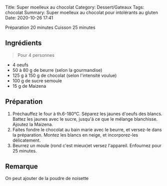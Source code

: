 Title: Super moelleux au chocolat
Category: Dessert/Gateaux
Tags: chocolat
Summary: Super moelleux au chocolat pour intolérants au gluten
Date:  2020-10-26 17:41

Préparation 20 minutes
Cuisson 25 minutes

## Ingrédients
> Pour 4 personnes
- 4 oeufs 
- 50 à 80 g de beurre (selon la gourmandise)
- 125 g à 150 g de chocolat (selon l'intensité voulue)
- 100 g de sucre semoule
- 15 g de Maizena

## Préparation
1. Préchauffez le four à th.6-180°C. Séparez les jaunes d'oeufs des blancs. Battez les jaunes avec le sucre, jusqu'à ce que le mélange blanchisse. Ajoutez la Maizena.
2. Faites fondre le chocolat au bain marie avec le beurre, et versez-le dans la préparation. Montez les blancs en neige, et incorporez-les délicatement. 
3. Beurrez un moule (rond c'est mieux)et versez l'appareil. Enfournez pour 25 minutes. 

## Remarque 
On peut ajouter de la poudre de noisette